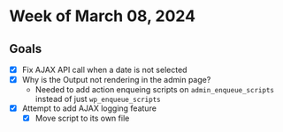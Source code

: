 # Week of March 08, 2024

## Goals
- [x] Fix AJAX API call when a date is not selected 
- [x] Why is the Output not rendering in the admin page? 
  - Needed to add action enqueing scripts on `admin_enqueue_scripts` instead of just `wp_enqueue_scripts`
- [x] Attempt to add AJAX logging feature
  - [x] Move script to its own file
